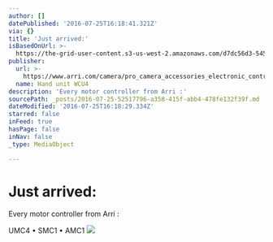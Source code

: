```yaml
---
author: []
datePublished: '2016-07-25T16:18:41.321Z'
via: {}
title: 'Just arrived:'
isBasedOnUrl: >-
  https://the-grid-user-content.s3-us-west-2.amazonaws.com/d7dc56d3-5451-4e88-9260-9cd73ca18e15.jpg
publisher:
  url: >-
    https://www.arri.com/camera/pro_camera_accessories_electronic_control_system/products/hand_units/wireless_compact_unit_wcu-4/?node_id=56180ddc98f4880546225a21
  name: Hand unit WCU4
description: 'Every motor controller from Arri :'
sourcePath: _posts/2016-07-25-52517796-a358-415f-abb4-478fe132f39f.md
dateModified: '2016-07-25T16:18:29.334Z'
starred: false
inFeed: true
hasPage: false
inNav: false
_type: MediaObject

---
```

# Just arrived:

Every motor controller from Arri :

UMC4 • SMC1 • AMC1
![](https://the-grid-user-content.s3-us-west-2.amazonaws.com/d7dc56d3-5451-4e88-9260-9cd73ca18e15.jpg)